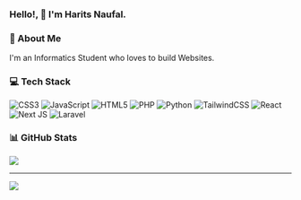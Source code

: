 ### Hello!, 👋 I'm Harits Naufal.

### 💫 About Me
I'm an Informatics Student who loves to build Websites.

### 💻 Tech Stack
![CSS3](https://img.shields.io/badge/css3-%231572B6.svg?style=for-the-badge&logo=css3&logoColor=white) ![JavaScript](https://img.shields.io/badge/javascript-%23323330.svg?style=for-the-badge&logo=javascript&logoColor=%23F7DF1E) ![HTML5](https://img.shields.io/badge/html5-%23E34F26.svg?style=for-the-badge&logo=html5&logoColor=white) ![PHP](https://img.shields.io/badge/php-%23777BB4.svg?style=for-the-badge&logo=php&logoColor=white) ![Python](https://img.shields.io/badge/python-3670A0?style=for-the-badge&logo=python&logoColor=ffdd54) ![TailwindCSS](https://img.shields.io/badge/tailwindcss-%2338B2AC.svg?style=for-the-badge&logo=tailwind-css&logoColor=white) ![React](https://img.shields.io/badge/react-%2320232a.svg?style=for-the-badge&logo=react&logoColor=%2361DAFB) ![Next JS](https://img.shields.io/badge/Next-black?style=for-the-badge&logo=next.js&logoColor=white) ![Laravel](https://img.shields.io/badge/laravel-%23FF2D20.svg?style=for-the-badge&logo=laravel&logoColor=white)

### 📊 GitHub Stats
<!-- ![](https://github-readme-stats.vercel.app/api?username=haritsnaufalich&theme=radical&hide_border=false&include_all_commits=true&count_private=true) -->
<!-- ![](https://github-readme-streak-stats.herokuapp.com/?user=haritsnaufalich&theme=radical&hide_border=false)<br/> -->
![](https://github-readme-stats.vercel.app/api/top-langs/?username=haritsnaufalich&theme=radical&hide_border=false&include_all_commits=true&count_private=true&layout=compact)

---
[![](https://visitcount.itsvg.in/api?id=haritsnaufalich&icon=0&color=0)](https://visitcount.itsvg.in)

<!-- Proudly created with GPRM ( https://gprm.itsvg.in ) -->
